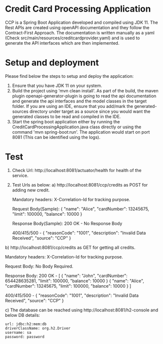 # Credit Card Processing Application

CCP is a Spring Boot Application developed and compiled using JDK 11.
The Rest APIs are created using openAPI documentation and they follow the Contract-First Approach. The documentation is written manually as a yaml (Check src/main/resources/creditcardprovider.yaml) and is used to generate the API interfaces which are then implemented.


# Setup and deployment

Please find below the steps to setup and deploy the application:
1. Ensure that you have JDK 11 on your system.
2. Build the project using 'mvn clean install'. As part of the build, the maven plugin openapi-generator-plugin is going to read the api documentation and generate the api interfaces and the model classes in the target folder.
If you are using an IDE, ensure that you add/mark the generated-sources directory under target as a source since you would want the generated classes to be read and compiled in the IDE.
3. Start the spring boot application either by running the CreditCardProcessingApplication.java class directly or using the command 'mvn spring-boot:run'.
The application would start on port 8081 (This can be identified using the logs).

# Test
1. Check Url: http://localhost:8081/actuator/health for health of the service.
2. Test Urls as below:
a) http://localhost:8081/ccp/credits as POST for adding new credit.

   Mandatory headers: X-Correlation-Id for tracking purpose.

   Request Body(Sample):
        {
          "name": "Alice",
          "cardNumber": 13245675,
          "limit": 100000,
          "balance": 10000
        }

   Response Body(Sample):
   200 OK - No Response Body

   400/415/500 -
        {
          "reasonCode": "1001",
          "description": "Invalid Data Received",
          "source": "CCP"
        }

b) http://localhost:8081/ccp/credits as GET for getting all credits.

   Mandatory headers: X-Correlation-Id for tracking purpose.

   Request Body: No Body Required.

   Response Body:
   200 OK -
    [
      {
        "name": "John",
        "cardNumber": 654428635281,
        "limit": 100000,
        "balance": 10000
      }
      {
        "name": "Alice",
        "cardNumber": 13245675,
        "limit": 100000,
        "balance": 10000
      }
    ]

   400/415/500 -
    {
      "reasonCode": "1001",
      "description": "Invalid Data Received",
      "source": "CCP"
    }

c) The database can be reached using http://localhost:8081/h2-console and below DB details:

    url: jdbc:h2:mem:db
    driverClassName: org.h2.Driver
    username: sa
    password: password



